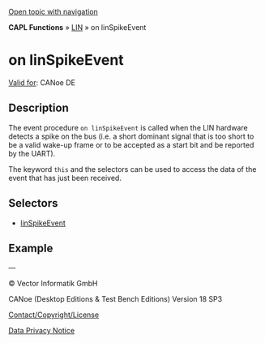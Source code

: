 [Open topic with navigation](../../../../../CANoeDEFamily.htm#Topics/CAPLFunctions/LIN/EventProcedures/CAPLfunctionOnLINSpikeEvent.md)

**CAPL Functions** » [LIN](../CAPLfunctionsLINOverview.md) » on linSpikeEvent

# on linSpikeEvent

[Valid for](../../../Shared/FeatureAvailability.md):  CANoe DE

## Description

The event procedure `on linSpikeEvent` is called when the LIN hardware detects a spike on the bus (i.e. a short dominant signal that is too short to be a valid wake-up frame or to be accepted as a start bit and be reported by the UART).

The keyword `this` and the selectors can be used to access the data of the event that has just been received.

## Selectors

- [linSpikeEvent](../Selectors/CAPLfunctionLINSpikeEvent.md)

## Example

—

© Vector Informatik GmbH

CANoe (Desktop Editions & Test Bench Editions) Version 18 SP3

[Contact/Copyright/License](../../../Shared/ContactCopyrightLicense.md)

[Data Privacy Notice](https://www.vector.com/int/en/company/get-info/privacy-policy/)

